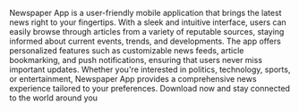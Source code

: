 Newspaper App is a user-friendly mobile application that brings the latest news right to your fingertips. With a sleek and intuitive interface, users can easily browse through articles from a variety of reputable sources, staying informed about current events, trends, and developments. The app offers personalized features such as customizable news feeds, article bookmarking, and push notifications, ensuring that users never miss important updates. Whether you're interested in politics, technology, sports, or entertainment, Newspaper App provides a comprehensive news experience tailored to your preferences. Download now and stay connected to the world around you
